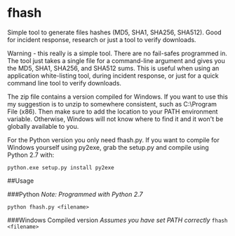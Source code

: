# fhash
Simple tool to generate files hashes (MD5, SHA1, SHA256, SHA512).   Good for incident response, research or just a tool to verify downloads.

Warning - this really is a simple tool.  There are no fail-safes programmed in.  The tool just takes a single file for a command-line argument and gives you the MD5, SHA1, SHA256, and SHA512 sums.  This is useful when using an application white-listing tool, during incident response, or just for a quick command line tool to verify downloads.

The zip file contains a version compiled for Windows.  If you want to use this my suggestion is to unzip to somewhere consistent, such as C:\Program File (x86)\.  Then make sure to add the location to your PATH environment variable.  Otherwise, Windows will not know where to find it and it won't be globally available to you.

For the Python version you only need fhash.py.  If you want to compile for Windows yourself using py2exe, grab the setup.py and compile using Python 2.7 with:

`python.exe setup.py install py2exe`

##Usage

###Python
*Note: Programmed with Python 2.7*

`python fhash.py <filename>`


###Windows Compiled version
*Assumes you have set PATH correctly*
`fhash <filename>`


